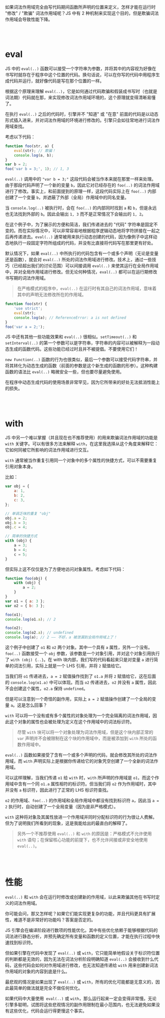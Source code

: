 <br>

如果词法作用域完全由写代码期间函数所声明的位置来定义，怎样才能在运行时 "修改" / "欺骗" 词法作用域呢？JS 中有 2 种机制来实现这个目的，但是欺骗词法作用域会导致性能下降。

<br><br>

# eval

JS 中的 `eval(..)` 函数可以接受一个字符串为参数，并将其中的内容视为好像在书写时就存在于程序中这个位置的代码。换句话说，可以在你写的代码中用程序生成代码并运行，就好像代码是写在那个位置的一样。

根据这个原理来理解 `eval(..)`，它是如何通过代码欺骗和假装成书写时（也就是词法期）代码就在那，来实现修改词法作用域环境的，这个原理就变得清晰易懂了。

在执行 `eval(..)` 之后的代码时，引擎并不 "知道" 或 "在意" 前面的代码是以动态形式插入进来，并对词法作用域的环境进行修改的。引擎只会如往常地进行词法作用域查找。

考虑以下代码：

```js
function foo(str, a) {
    eval(str); // 欺骗！
    console.log(a, b);
}
var b = 2;
foo('var b = 3;', 1); // 1, 3
```

`eval(..)` 调用中的 `"var b = 3;"` 这段代码会被当作本来就在那里一样来处理。由于那段代码声明了一个新的变量 `b`，因此它对已经存在的 `foo(..)` 的词法作用域进行了修改。事实上，和前面提到的原理一样，这段代码实际上在 `foo(..)` 内部创建了一个变量 `b`，并遮蔽了外部（全局）作用域中的同名变量。

当 `console.log(..)` 被执行时，会在 `foo(..)` 的内部同时找到 `a` 和 `b`，但是永远也无法找到外部的 `b`。因此会输出 `1, 3` 而不是正常情况下会输出的 `1, 2`。

在这个例子中，为了展示的方便和简洁，我们传递进去的 "代码" 字符串是固定不变的。而在实际情况中，可以非常容易地根据程序逻辑动态地将字符拼接在一起之后再传递进去。`eval(..)` 通常被用来执行动态创建的代码，因为像例子中这样动态地执行一段固定字符所组成的代码，并没有比直接将代码写在那里更有好处。

默认情况下，如果 `eval(..)` 中所执行的代码包含有一个或多个声明（无论是变量还是函数），就会对 `eval(..)` 所处的词法作用域进行修改。技术上，通过一些技巧（已经超出我们的讨论范围）可以间接调用 `eval(..)` 来使其运行在全局作用域中，并对全局作用域进行修改。但无论何种情况，`eval(..)` 都可以在运行期修改书写期的词法作用域。

> 在严格模式的程序中，`eval(..)` 在运行时有其自己的词法作用域，意味着其中的声明无法修改所在的作用域。

```js
function foo(str) {
    'use strict';
    eval(str);
    console.log(a); // ReferenceError: a is not defined
}
foo('var a = 2;');
```

JS 中还有其他一些功能效果和 `eval(..)` 很相似。`setTimeout(..)` 和 `setInterval(..)` 的第一个参数可以是字符串，字符串的内容可以被解释为一段动态生成的函数代码。这些功能已经过时且并不被提倡。不要使用它们！

`new Function(..)` 函数的行为也很类似，最后一个参数可以接受代码字符串，并将其转化为动态生成的函数（前面的参数是这个新生成的函数的形参）。这种构建函数的语法比 `eval(..)` 略微安全一些，但也要尽量避免使用。

在程序中动态生成代码的使用场景非常罕见，因为它所带来的好处无法抵消性能上的损失。

<br><br>

# with

JS 中另一个难以掌握（并且现在也不推荐使用）的用来欺骗词法作用域的功能是 `with` 关键字。可以有很多方法来解释 `with`，在这里我选择从这个角度来解释它：它如何同被它所影响的词法作用域进行交互。

`with` 通常被当作重复引用同一个对象中的多个属性的快捷方式，可以不需要重复引用对象本身。

比如：

```js
var obj = {
    a: 1,
    b: 2,
    c: 3,
};

// 单调乏味的重复 "obj"
obj.a = 2;
obj.b = 3;
obj.c = 4;

// 简单的快捷方式
with (obj) {
    a = 3;
    b = 4;
    c = 5;
}
```

但实际上这不仅仅是为了方便地访问对象属性。考虑如下代码：

```js
function foo(obj) {
    with (obj) {
        a = 2;
    }
}
var o1 = { a: 3 };
var o2 = { b: 3 };

foo(o1);
console.log(o1.a); // 2

foo(o2);
console.log(o2.a); // undefined
console.log(a); // 2 —— 不好，a 被泄漏到全局作用域上了！
```

这个例子中创建了 `o1` 和 `o2` 两个对象。其中一个具有 `a` 属性，另外一个没有。`foo(..)` 函数接受一个 `obj` 参数，该参数是一个对象引用，并对这个对象引用执行了 `with (obj) {..}`。在 with 块内部，我们写的代码看起来只是对变量 `a` 进行简单的词法引用，实际上就是一个 LHS 引用，并将 `2` 赋值给它。

当我们将 `o1` 传递进去，`a = 2` 赋值操作找到了 `o1.a` 并将 `2` 赋值给它，这在后面的 `console.log(o1.a)` 中可以体现。而当 `o2` 传递进去，`o2` 并没有 `a` 属性，因此不会创建这个属性，`o2.a` 保持 `undefined`。

但是可以注意到一个奇怪的副作用，实际上 `a = 2` 赋值操作创建了一个全局的变量 `a`。这是怎么回事？

`with` 可以将一个没有或有多个属性的对象处理为一个完全隔离的词法作用域，因此这个对象的属性也会被处理为定义在这个作用域中的词法标识符。

> 尽管 `with` 块可以将一个对象处理为词法作用域，但是这个块内部正常的 `var` 声明并不会被限制在这个块的作用域中，而是被添加到 `with` 所处的函数作用域中。

`eval(..)` 函数如果接受了含有一个或多个声明的代码，就会修改其所处的词法作用域，而 `with` 声明实际上是根据你传递给它的对象凭空创建了一个全新的词法作用域。

可以这样理解，当我们传递 `o1` 给 `with` 时，`with` 所声明的作用域是 `o1`，而这个作用域中含有一个同 `o1.a` 属性相符的标识符。但当我们将 `o2` 作为作用域时，其中并没有 `a` 标识符，因此进行了正常的 LHS 标识符查找。

`o2` 的作用域、`foo(..)` 的作用域和全局作用域中都没有找到标识符 `a`，因此当 `a = 2` 执行时，自动创建了一个全局变量（因为是非严格模式）。

`with` 这种将对象及其属性放进一个作用域并同时分配标识符的行为很让人费解。但为了说明我们所看到的现象，这是我能给出的最直白的解释了。

> 另外一个不推荐使用 `eval(..)` 和 `with` 的原因是：严格模式不允许使用 `with` 语句；在保留核心功能的前提下，也不允许间接或非安全地使用 `eval(..)`。

<br><br>

# 性能

`eval(..)` 和 `with` 会在运行时修改或创建新的作用域，以此来欺骗其他在书写时定义的词法作用域。

你可能会问，那又怎样呢？如果它们能实现更复杂的功能，并且代码更具有扩展性，难道不是非常好的功能吗？答案是否定的。

JS 引擎会在编译阶段进行数项的性能优化。其中有些优化依赖于能够根据代码的词法进行静态分析，并预先确定所有变量和函数的定义位置，才能在执行过程中快速找到标识符。

但如果引擎在代码中发现了 `eval(..)` 或 `with`，它只能简单地假设关于标识符位置的判断都是无效的，因为无法在词法分析阶段明确知道 `eval(..)` 会接收到什么代码，这些代码会如何对作用域进行修改，也无法知道传递给 `with` 用来创建新词法作用域的对象的内容到底是什么。

最悲观的情况是如果出现了 `eval(..)` 或 `with`，所有的优化可能都是无意义的，因此最简单的做法就是完全不做任何优化。

如果代码中大量使用` eval(..)` 或 `with`，那么运行起来一定会变得非常慢。无论引擎多聪明，试图将这些悲观情况的副作用限制在最小范围内，也无法避免如果没有这些优化，代码会运行得更慢这个事实。

<br>
